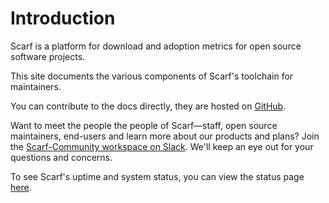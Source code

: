 # Introduction

Scarf is a platform for download and adoption metrics for open source software projects. 

This site documents the various components of Scarf's toolchain for maintainers.

You can contribute to the docs directly, they are hosted on [GitHub](https://github.com/scarf-sh/docs).

Want to meet the people the people of Scarf—staff, open source maintainers, end-users and learn more about our products and plans? Join the [Scarf-Community workspace on Slack](https://tinyurl.com/scarf-community-slack). We'll keep an eye out for your questions and concerns.

To see Scarf's uptime and system status, you can view the status page [here](https://status.scarf.sh).
